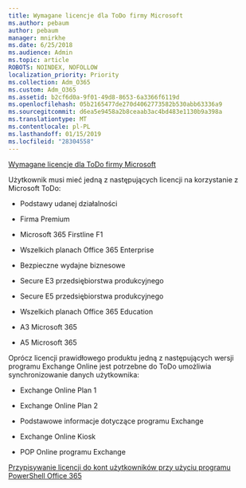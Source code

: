 ```yaml
---
title: Wymagane licencje dla ToDo firmy Microsoft
ms.author: pebaum
author: pebaum
manager: mnirkhe
ms.date: 6/25/2018
ms.audience: Admin
ms.topic: article
ROBOTS: NOINDEX, NOFOLLOW
localization_priority: Priority
ms.collection: Adm_O365
ms.custom: Adm_O365
ms.assetid: b2cf6d0a-9f01-49d8-8653-6a3366f6119d
ms.openlocfilehash: 05b2165477de270d4062773582b530abb63336a9
ms.sourcegitcommit: d6ea5e9458a2b8ceaab3ac4bd483e1130b9a398a
ms.translationtype: MT
ms.contentlocale: pl-PL
ms.lasthandoff: 01/15/2019
ms.locfileid: "28304558"
---
```

[Wymagane licencje dla ToDo firmy Microsoft](https://support.office.com/article/381e9d1b-c500-49b5-973e-890fd86528d7.aspx)
  
Użytkownik musi mieć jedną z następujących licencji na korzystanie z Microsoft ToDo:
  
- Podstawy udanej działalności
    
- Firma Premium
    
- Microsoft 365 Firstline F1
    
- Wszelkich planach Office 365 Enterprise
    
- Bezpieczne wydajne biznesowe
    
- Secure E3 przedsiębiorstwa produkcyjnego
    
- Secure E5 przedsiębiorstwa produkcyjnego
    
- Wszelkich planach Office 365 Education
    
- A3 Microsoft 365
    
- A5 Microsoft 365
    
Oprócz licencji prawidłowego produktu jedną z następujących wersji programu Exchange Online jest potrzebne do ToDo umożliwia synchronizowanie danych użytkownika: 
  
- Exchange Online Plan 1
    
- Exchange Online Plan 2
    
- Podstawowe informacje dotyczące programu Exchange
    
- Exchange Online Kiosk
    
- POP Online programu Exchange
    
[Przypisywanie licencji do kont użytkowników przy użyciu programu PowerShell Office 365](https://docs.microsoft.com/en-us/office365/enterprise/powershell/assign-licenses-to-user-accounts-with-office-365-powershell )
  

